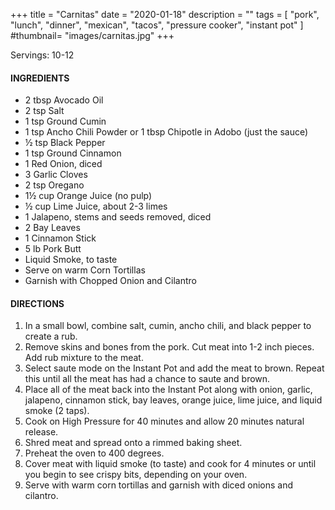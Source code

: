 +++
title = "Carnitas"
date = "2020-01-18"
description = ""
tags = [
    "pork",
    "lunch",
    "dinner",
    "mexican",
    "tacos",
    "pressure cooker",
    "instant pot"
]
#thumbnail= "images/carnitas.jpg"
+++

Servings: 10-12 <!--more-->

#### INGREDIENTS 

* 2 tbsp Avocado Oil 
* 2 tsp Salt 
* 1 tsp Ground Cumin 
* 1 tsp Ancho Chili Powder or 1 tbsp Chipotle in Adobo (just the sauce)
* ½ tsp Black Pepper 
* 1 tsp Ground Cinnamon
* 1 Red Onion, diced 
* 3 Garlic Cloves
* 2 tsp Oregano 
* 1½ cup Orange Juice (no pulp)
* ½ cup Lime Juice, about 2-3 limes
* 1 Jalapeno, stems and seeds removed, diced 
* 2 Bay Leaves 
* 1 Cinnamon Stick 
* 5 lb Pork Butt 
* Liquid Smoke, to taste 
* Serve on warm Corn Tortillas
* Garnish with Chopped Onion and Cilantro 
  
#### DIRECTIONS 

1. In a small bowl, combine salt, cumin, ancho chili, and black pepper to create a rub. 
2. Remove skins and bones from the pork. Cut meat into 1-2 inch pieces. Add rub mixture to the meat. 
3. Select saute mode on the Instant Pot and add the meat to brown. Repeat this until all the meat has had a chance to saute and brown. 
4. Place all of the meat back into the Instant Pot along with onion, garlic, jalapeno, cinnamon stick, bay leaves, orange juice, lime juice, and liquid smoke (2 taps). 
5. Cook on High Pressure for 40 minutes and allow 20 minutes natural release. 
6. Shred meat and spread onto a rimmed baking sheet. 
7. Preheat the oven to 400 degrees.
8. Cover meat with liquid smoke (to taste) and cook for 4 minutes or until you begin to see crispy bits, depending on your oven. 
9. Serve with warm corn tortillas and garnish with diced onions and cilantro. 
